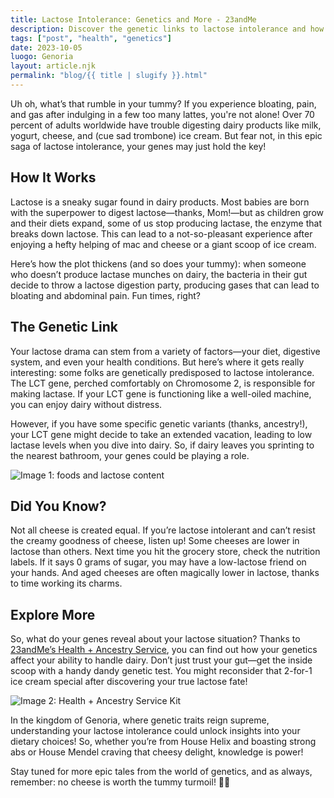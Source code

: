 ```yaml
---
title: Lactose Intolerance: Genetics and More - 23andMe
description: Discover the genetic links to lactose intolerance and how to find out if you're one of the many affected.
tags: ["post", "health", "genetics"]
date: 2023-10-05
luogo: Genoria
layout: article.njk
permalink: "blog/{{ title | slugify }}.html"
---
```


Uh oh, what’s that rumble in your tummy? If you experience bloating, pain, and gas after indulging in a few too many lattes, you're not alone! Over 70 percent of adults worldwide have trouble digesting dairy products like milk, yogurt, cheese, and (cue sad trombone) ice cream. But fear not, in this epic saga of lactose intolerance, your genes may just hold the key!

## How It Works

Lactose is a sneaky sugar found in dairy products. Most babies are born with the superpower to digest lactose—thanks, Mom!—but as children grow and their diets expand, some of us stop producing lactase, the enzyme that breaks down lactose. This can lead to a not-so-pleasant experience after enjoying a hefty helping of mac and cheese or a giant scoop of ice cream.

Here’s how the plot thickens (and so does your tummy): when someone who doesn’t produce lactase munches on dairy, the bacteria in their gut decide to throw a lactose digestion party, producing gases that can lead to bloating and abdominal pain. Fun times, right?

## The Genetic Link

Your lactose drama can stem from a variety of factors—your diet, digestive system, and even your health conditions. But here’s where it gets really interesting: some folks are genetically predisposed to lactose intolerance. The LCT gene, perched comfortably on Chromosome 2, is responsible for making lactase. If your LCT gene is functioning like a well-oiled machine, you can enjoy dairy without distress.

However, if you have some specific genetic variants (thanks, ancestry!), your LCT gene might decide to take an extended vacation, leading to low lactase levels when you dive into dairy. So, if dairy leaves you sprinting to the nearest bathroom, your genes could be playing a role.

![Image 1: foods and lactose content](https://pub-prd-seohub-us-west-2.s3.us-west-2.amazonaws.com/wp-content/uploads/sites/2/2021/07/content_image.d971f77a310f.png)

## Did You Know?

Not all cheese is created equal. If you’re lactose intolerant and can’t resist the creamy goodness of cheese, listen up! Some cheeses are lower in lactose than others. Next time you hit the grocery store, check the nutrition labels. If it says 0 grams of sugar, you may have a low-lactose friend on your hands. And aged cheeses are often magically lower in lactose, thanks to time working its charms.

## Explore More

So, what do your genes reveal about your lactose situation? Thanks to [23andMe’s Health + Ancestry Service](https://www.23andme.com/topics/wellness/lactose-intolerance/), you can find out how your genetics affect your ability to handle dairy. Don’t just trust your gut—get the inside scoop with a handy dandy genetic test. You might reconsider that 2-for-1 ice cream special after discovering your true lactose fate!

![Image 2: Health + Ancestry Service Kit](https://pub-prd-seohub-us-west-2.s3.us-west-2.amazonaws.com/wp-content/uploads/sites/2/2022/03/HA-Kit-Image-1.png)

In the kingdom of Genoria, where genetic traits reign supreme, understanding your lactose intolerance could unlock insights into your dietary choices! So, whether you’re from House Helix and boasting strong abs or House Mendel craving that cheesy delight, knowledge is power!

Stay tuned for more epic tales from the world of genetics, and as always, remember: no cheese is worth the tummy turmoil! 🧀💪